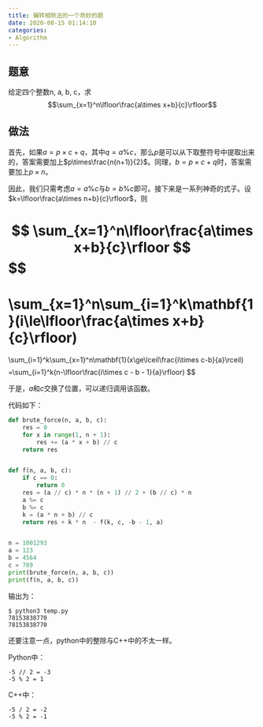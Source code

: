 ```yaml
---
title: 辗转相除法的一个奇妙的题
date: 2020-08-15 01:14:10
categories:
- Algorithm
---
```


## 题意

给定四个整数n, a, b, c，求
$$\sum_{x=1}^n\lfloor\frac{a\times x+b}{c}\rfloor$$

## 做法

首先，如果$a=p\times c+q$，其中$q=a\%c$，那么$p$是可以从下取整符号中提取出来的，答案需要加上$p\times\frac{n(n+1)}{2}$。同理，$b=p\times c+q$时，答案需要加上$p\times n$。

因此，我们只需考虑$a=a\%c$与$b=b\%c$即可。接下来是一系列神奇的式子。设$k=\lfloor\frac{a\times n+b}{c}\rfloor$，则

$$
\sum_{x=1}^n\lfloor\frac{a\times x+b}{c}\rfloor
$$
$$
=
\sum_{x=1}^n\sum_{i=1}^k\mathbf{1}(i\le\lfloor\frac{a\times x+b}{c}\rfloor)
$$
$$
=
\sum_{i=1}^k\sum_{x=1}^n\mathbf{1}(x\ge\lceil\frac{i\times c-b}{a}\rceil)
$$
$$
=\sum_{i=1}^k(n-\lfloor\frac{i\times c - b - 1}{a}\rfloor)
$$

于是，$a$和$c$交换了位置，可以递归调用该函数。

代码如下：

```python
def brute_force(n, a, b, c):
    res = 0
    for x in range(1, n + 1):
        res += (a * x + b) // c
    return res


def f(n, a, b, c):
    if c == 0:
        return 0
    res = (a // c) * n * (n + 1) // 2 + (b // c) * n
    a %= c
    b %= c
    k = (a * n + b) // c
    return res + k * n  - f(k, c, -b - 1, a)


n = 1001293
a = 123
b = 4564
c = 789
print(brute_force(n, a, b, c))
print(f(n, a, b, c))
```
输出为：
```
$ python3 temp.py
78153838770
78153838770
```

还要注意一点，python中的整除与C++中的不太一样。

Python中：
```
-5 // 2 = -3
-5 % 2 = 1
```

C++中：
```
-5 / 2 = -2
-5 % 2 = -1
```
